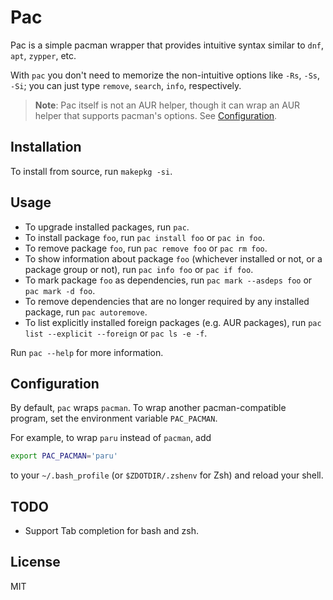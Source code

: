 # Pac

Pac is a simple pacman wrapper that provides intuitive syntax similar to
`dnf`, `apt`, `zypper`, etc.

With `pac` you don't need to memorize the non-intuitive options like
`-Rs`, `-Ss`, `-Si`; you can just type `remove`, `search`, `info`,
respectively.

> **Note**: Pac itself is not an AUR helper, though it can wrap an AUR helper
> that supports pacman's options. See [Configuration](#configuration).

## Installation

To install from source, run `makepkg -si`.

## Usage

- To upgrade installed packages, run `pac`.
- To install package `foo`, run `pac install foo` or `pac in foo`.
- To remove package `foo`, run `pac remove foo` or `pac rm foo`.
- To show information about package `foo` (whichever installed or not, or a
  package group or not), run `pac info foo` or `pac if foo`.
- To mark package `foo` as dependencies, run `pac mark --asdeps foo` or
  `pac mark -d foo`.
- To remove dependencies that are no longer required by any installed package,
  run `pac autoremove`.
- To list explicitly installed foreign packages (e.g. AUR packages), run
  `pac list --explicit --foreign` or `pac ls -e -f`.

Run `pac --help` for more information.

## Configuration

By default, `pac` wraps `pacman`. To wrap another pacman-compatible program,
set the environment variable `PAC_PACMAN`.

For example, to wrap `paru` instead of `pacman`, add

```sh
export PAC_PACMAN='paru'
```

to your `~/.bash_profile` (or `$ZDOTDIR/.zshenv` for Zsh) and reload your shell.

## TODO

- Support Tab completion for bash and zsh.

## License

MIT
